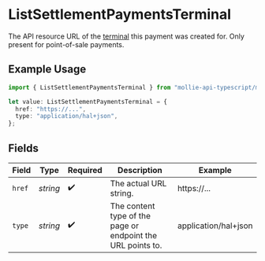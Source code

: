 # ListSettlementPaymentsTerminal

The API resource URL of the [terminal](get-terminal) this payment was created for. Only present for
point-of-sale payments.

## Example Usage

```typescript
import { ListSettlementPaymentsTerminal } from "mollie-api-typescript/models/operations";

let value: ListSettlementPaymentsTerminal = {
  href: "https://...",
  type: "application/hal+json",
};
```

## Fields

| Field                                                       | Type                                                        | Required                                                    | Description                                                 | Example                                                     |
| ----------------------------------------------------------- | ----------------------------------------------------------- | ----------------------------------------------------------- | ----------------------------------------------------------- | ----------------------------------------------------------- |
| `href`                                                      | *string*                                                    | :heavy_check_mark:                                          | The actual URL string.                                      | https://...                                                 |
| `type`                                                      | *string*                                                    | :heavy_check_mark:                                          | The content type of the page or endpoint the URL points to. | application/hal+json                                        |